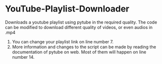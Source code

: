 # YouTube-Playlist-Downloader
Downloads a youtube playlist using pytube in the required quality. The code can be modified to download different quality of videos, or even audios in .mp4 

1. You can change your playlist link on line number 7.
2. More information and changes to the script can be made by reading the documentation of pytube on web. Most of them will happen on line number 14. 
